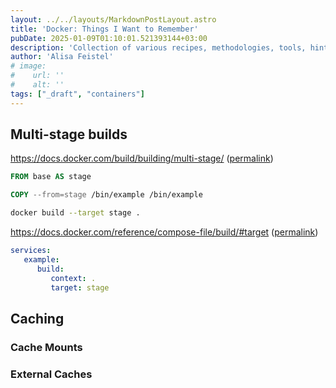 ```yaml
---
layout: ../../layouts/MarkdownPostLayout.astro
title: 'Docker: Things I Want to Remember'
pubDate: 2025-01-09T01:10:01.521393144+03:00
description: 'Collection of various recipes, methodologies, tools, hints, talks, etc.'
author: 'Alisa Feistel'
# image:
#    url: ''
#    alt: ''
tags: ["_draft", "containers"]
---
```


## Multi-stage builds

<https://docs.docker.com/build/building/multi-stage/> ([permalink](https://github.com/docker/docs/blob/2aecb5f9d9ad9d4d8b7dd215ef1896f2f587c42a/content/manuals/build/building/multi-stage.md))

```dockerfile
FROM base AS stage
```

```dockerfile
COPY --from=stage /bin/example /bin/example
```

```sh
docker build --target stage .
```

<https://docs.docker.com/reference/compose-file/build/#target> ([permalink](https://github.com/docker/docs/blob/4baa3c605c61d20bb3172eb3199a20e7c36503aa/content/reference/compose-file/build.md#target))

```yaml
services:
   example:
      build:
         context: .
         target: stage
```

## Caching

### Cache Mounts

### External Caches

